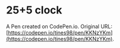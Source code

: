 # 25+5 clock

A Pen created on CodePen.io. Original URL: [https://codepen.io/tines98/pen/KKNzYKm](https://codepen.io/tines98/pen/KKNzYKm).


